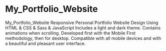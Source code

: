 # My_Portfolio_Website
My_Portfolio_Website
Responsive Personal Portfolio Website Design Using HTML & CSS & Sass & JavaScript
Includes a light and dark theme.
Contains animations when scrolling.
Developed first with the Mobile First methodology, then for desktop.
Compatible with all mobile devices and with a beautiful and pleasant user interface.
